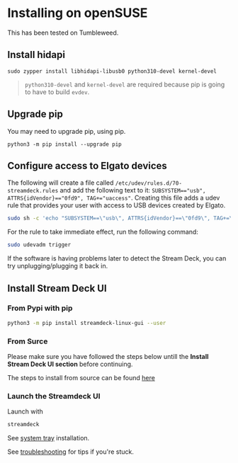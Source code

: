 # Installing on openSUSE
This has been tested on Tumbleweed.

## Install hidapi
``` console
sudo zypper install libhidapi-libusb0 python310-devel kernel-devel
```
 > `python310-devel` and `kernel-devel` are required because pip is going to have to build `evdev`.

## Upgrade pip
You may need to upgrade pip, using pip.
```
python3 -m pip install --upgrade pip
```
## Configure access to Elgato devices
The following will create a file called `/etc/udev/rules.d/70-streamdeck.rules` and add the following text to it: `SUBSYSTEM=="usb", ATTRS{idVendor}=="0fd9", TAG+="uaccess"`. Creating this file adds a udev rule that provides your user with access to USB devices created by Elgato.
``` bash
sudo sh -c 'echo "SUBSYSTEM==\"usb\", ATTRS{idVendor}==\"0fd9\", TAG+=\"uaccess\"" > /etc/udev/rules.d/70-streamdeck.rules'
```
For the rule to take immediate effect, run the following command:
``` bash
sudo udevadm trigger
```
If the software is having problems later to detect the Stream Deck, you can try unplugging/plugging it back in.

## Install Stream Deck UI

### From Pypi with pip
```bash
python3 -m pip install streamdeck-linux-gui --user
```

### From Surce 
Please make sure you have followed the steps below untill the **Install Stream Deck UI section** before continuing.


The steps to install from source can be found [here](source.md)

### Launch the Streamdeck UI
Launch with
```bash
streamdeck
```

See [system tray](../troubleshooting.md#no-system-tray-indicator) installation.


See [troubleshooting](../troubleshooting.md) for tips if you're stuck.
